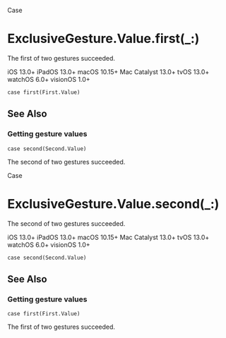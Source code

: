 Case

# ExclusiveGesture.Value.first(_:)

The first of two gestures succeeded.

iOS 13.0+  iPadOS 13.0+  macOS 10.15+  Mac Catalyst 13.0+  tvOS 13.0+  watchOS
6.0+  visionOS 1.0+

    
    
    case first(First.Value)

## See Also

### Getting gesture values

`case second(Second.Value)`

The second of two gestures succeeded.

Case

# ExclusiveGesture.Value.second(_:)

The second of two gestures succeeded.

iOS 13.0+  iPadOS 13.0+  macOS 10.15+  Mac Catalyst 13.0+  tvOS 13.0+  watchOS
6.0+  visionOS 1.0+

    
    
    case second(Second.Value)

## See Also

### Getting gesture values

`case first(First.Value)`

The first of two gestures succeeded.

